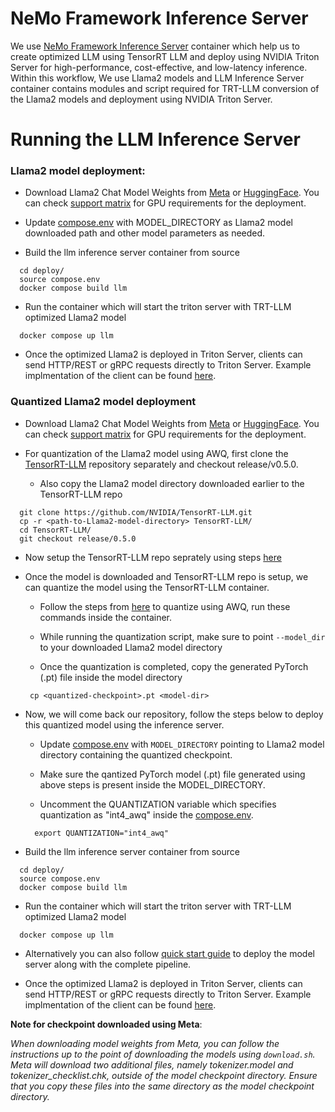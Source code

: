 # NeMo Framework Inference Server

We use [NeMo Framework Inference Server](https://docs.nvidia.com/nemo-framework/user-guide/latest/deployingthenemoframeworkmodel.html) container which help us to create optimized LLM using TensorRT LLM and deploy using NVIDIA Triton Server for high-performance, cost-effective, and low-latency inference. Within this workflow, We use Llama2 models and LLM Inference Server container contains modules and script required for TRT-LLM conversion of the Llama2 models and deployment using NVIDIA Triton Server.


# Running the LLM Inference Server

### Llama2 model deployment:

- Download Llama2 Chat Model Weights from [Meta](https://ai.meta.com/resources/models-and-libraries/llama-downloads/) or [HuggingFace](https://huggingface.co/meta-llama/Llama-2-13b-chat-hf/). You can check [support matrix](support_matrix.md) for GPU requirements for the deployment.

- Update [compose.env](../../deploy/compose/compose.env) with MODEL_DIRECTORY as Llama2 model downloaded path and other model parameters as needed.

- Build the llm inference server container from source
```
  cd deploy/
  source compose.env
  docker compose build llm
```
- Run the container which will start the triton server with TRT-LLM optimized Llama2 model
```
  docker compose up llm
```

- Once the optimized Llama2 is deployed in Triton Server, clients can send HTTP/REST or gRPC requests directly to Triton Server. Example implmentation of the client can be found [here](../../integrations/langchain/llms/triton_trt_llm.py).



### Quantized Llama2 model deployment

- Download Llama2 Chat Model Weights from [Meta](https://ai.meta.com/resources/models-and-libraries/llama-downloads/) or [HuggingFace](https://huggingface.co/meta-llama/Llama-2-13b-chat-hf/). You can check [support matrix](support_matrix.md) for GPU requirements for the deployment.

- For quantization of the Llama2 model using AWQ, first clone the [TensorRT-LLM](https://github.com/NVIDIA/TensorRT-LLM/tree/release/0.5.0) repository separately and checkout release/v0.5.0.

   - Also copy the Llama2 model directory downloaded earlier to the TensorRT-LLM repo

```
  git clone https://github.com/NVIDIA/TensorRT-LLM.git
  cp -r <path-to-Llama2-model-directory> TensorRT-LLM/
  cd TensorRT-LLM/
  git checkout release/0.5.0
```

- Now setup the TensorRT-LLM repo seprately using steps [here](https://github.com/NVIDIA/TensorRT-LLM/blob/release/0.5.0/docs/source/installation.md)

- Once the model is downloaded and TensorRT-LLM repo is setup, we can quantize the model using the TensorRT-LLM container.

  - Follow the steps from [here](https://github.com/NVIDIA/TensorRT-LLM/tree/v0.5.0/examples/llama#awq) to quantize using AWQ, run these commands inside the container.

  - While running the quantization script, make sure to point `--model_dir` to your downloaded Llama2 model directory

  - Once the quantization is completed, copy the generated PyTorch (.pt) file inside the model directory

  ```
   cp <quantized-checkpoint>.pt <model-dir>
  ```

- Now, we will come back our repository, follow the steps below to deploy this quantized model using the inference server.

  - Update [compose.env](../../deploy/compose/compose.env) with `MODEL_DIRECTORY` pointing to Llama2 model directory containing the quantized checkpoint.

  - Make sure the qantized PyTorch model (.pt) file generated using above steps is present inside the MODEL_DIRECTORY.



  - Uncomment the QUANTIZATION variable which specifies quantization as "int4_awq" inside the [compose.env](../../deploy/compose/compose.env).
  ```
    export QUANTIZATION="int4_awq"
  ```

- Build the llm inference server container from source
```
  cd deploy/
  source compose.env
  docker compose build llm
```
- Run the container which will start the triton server with TRT-LLM optimized Llama2 model
```
  docker compose up llm
```

- Alternatively you can also follow [quick start guide](../../RetrievalAugmentedGeneration/README.md) to deploy the model server along with the complete pipeline.

- Once the optimized Llama2 is deployed in Triton Server, clients can send HTTP/REST or gRPC requests directly to Triton Server. Example implmentation of the client can be found [here](../../integrations/langchain/llms/triton_trt_llm.py).


**Note for checkpoint downloaded using Meta**:

*When downloading model weights from Meta, you can follow the instructions up to the point of downloading the models using ``download.sh``. Meta will download two additional files, namely tokenizer.model and tokenizer_checklist.chk, outside of the model checkpoint directory. Ensure that you copy these files into the same directory as the model checkpoint directory.*
